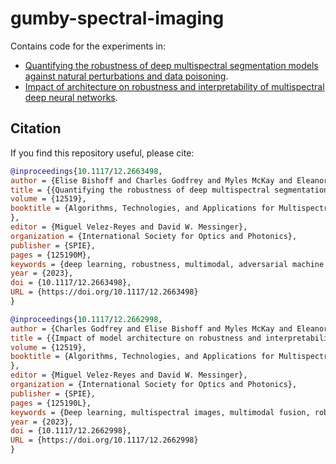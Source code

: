 # gumby-spectral-imaging
Contains code for the experiments in:
- [Quantifying the robustness of deep multispectral segmentation models against natural perturbations and data poisoning](https://arxiv.org/abs/2305.11347).
- [Impact of architecture on robustness and interpretability of multispectral deep neural networks](https://arxiv.org/abs/2309.12463). 

## Citation

If you find this repository useful, please cite:

```bibtex
@inproceedings{10.1117/12.2663498,
author = {Elise Bishoff and Charles Godfrey and Myles McKay and Eleanor Byler},
title = {{Quantifying the robustness of deep multispectral segmentation models against natural perturbations and data poisoning}},
volume = {12519},
booktitle = {Algorithms, Technologies, and Applications for Multispectral and Hyperspectral Imaging XXIX
},
editor = {Miguel Velez-Reyes and David W. Messinger},
organization = {International Society for Optics and Photonics},
publisher = {SPIE},
pages = {125190M},
keywords = {deep learning, robustness, multimodal, adversarial machine learning, data poisoning, natural robustness, multispectral },
year = {2023},
doi = {10.1117/12.2663498},
URL = {https://doi.org/10.1117/12.2663498}
}

@inproceedings{10.1117/12.2662998,
author = {Charles Godfrey and Elise Bishoff and Myles McKay and Eleanor Byler},
title = {{Impact of model architecture on robustness and interpretability of multispectral deep learning models}},
volume = {12519},
booktitle = {Algorithms, Technologies, and Applications for Multispectral and Hyperspectral Imaging XXIX
},
editor = {Miguel Velez-Reyes and David W. Messinger},
organization = {International Society for Optics and Photonics},
publisher = {SPIE},
pages = {125190L},
keywords = {Deep learning, multispectral images, multimodal fusion, robustness, interpretability},
year = {2023},
doi = {10.1117/12.2662998},
URL = {https://doi.org/10.1117/12.2662998}
}
```
